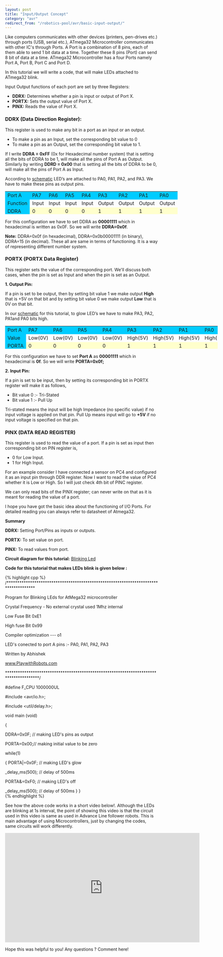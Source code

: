 ```yaml
---
layout: post
title: "Input/Output Concept"
category: "avr"
redirect_from: "/robotics-pool/avr/basic-input-output/"
---
```

Like computers communicates with other devices (printers, pen-drives etc.) through ports (USB, serial etc.), ATmega32 Microcontroller communicates with other IC's through Ports. A Port is a combination of 8 pins, each of them able to send 1 bit data at a time. Together these 8 pins (Port) can send 8 bit of data at a time. ATmega32 Microcontroller has a four Ports namely Port A, Port B, Port C and Port D.

In this tutorial we will write a code, that will make LEDs attached to ATmega32 blink. 

Input Output functions of each port are set by three Registers:

*   **DDRX:** Determines whether a pin is input or output of Port X.
*   **PORTX:** Sets the output value of Port X.
*   **PINX:** Reads the value of Port X.

### DDRX (Data Direction Register):  

This register is used to make any bit in a port as an input or an output.

* To make a pin as an Input, set the corresponding bit value to 0
* To make a pin as an Output, set the corresponding bit value to 1.

If I write **DDRA = 0xFF** (0x for Hexadecimal number system) that is setting all the bits of DDRA to be 1, will make all the pins of Port A as Output. Similarly by writing **DDRD = 0x00** that is setting all the bits of DDRA to be 0, will make all the pins of Port A as Input.

According to [schematic](/images/old/blinking_led.jpg "Circuit diagram") LED’s are attached to PA0, PA1, PA2, and PA3. We have to make these pins as output pins.

<table style="width: 700px; height: 75px;" border="0" cellpadding="10" align="center">
<tbody>
<tr style="background-color: #00ccff;">
<td style="background-color: #00ccff;">Port A</td>
<td>PA7</td>
<td>PA6</td>
<td>PA5</td>
<td>PA4</td>
<td>PA3</td>
<td>PA2</td>
<td>PA1</td>
<td>PA0</td>
</tr>
<tr>
<td style="background-color: #00ccff;">Function</td>
<td>Input</td>
<td><span>Input</span></td>
<td><span>Input</span></td>
<td><span>Input</span></td>
<td>Output</td>
<td><span>Output</span></td>
<td><span>Output</span></td>
<td><span>Output</span></td>
</tr>
<tr style="background-color: #ffffcc;">
<td style="background-color: #00ccff;">DDRA</td>
<td>0</td>
<td>0</td>
<td>0</td>
<td>0</td>
<td>1</td>
<td>1</td>
<td>1</td>
<td>1</td>
</tr>
</tbody>
</table>

For this configuration we have to set DDRA as **00001111** which in hexadecimal is written as 0x0F. So we will write **DDRA=0x0f**.

**Note:** DDRA=0x0f (in hexadecimal), DDRA=0x0b00001111 (in binary), DDRA=15 (in decimal). These all are same in terms of functioning. It is a way of representing different number system.

### PORTX (PORTX Data Register) 

This register sets the value of the corresponding port. We'll discuss both cases, when the pin is set as Input and when the pin is set as an Output.

**1. Output Pin:**

If a pin is set to be output, then by setting bit value 1 we make output **High** that is +5V on that bit and by setting bit value 0 we make output **Low** that is 0V on that bit.

In our [schematic](/images/old/blinking_led.jpg) for this tutorial, to glow LED’s we have to make PA3, PA2, PA1and PA0 bits high.

<table style="width: 700px; height: 75px;" border="0" cellpadding="10" align="center">
<tbody>
<tr style="background-color: #00ccff;">
<td style="background-color: #00ccff;">Port A</td>
<td>PA7</td>
<td>PA6</td>
<td>PA5</td>
<td>PA4</td>
<td>PA3</td>
<td>PA2</td>
<td>PA1</td>
<td>PA0</td>
</tr>
<tr>
<td style="background-color: #00ccff;">Value</td>
<td>Low(0V)</td>
<td><span>Low(0V)</span></td>
<td><span>Low(0V)</span></td>
<td><span>Low(0V)</span></td>
<td>High(5V)</td>
<td><span>High(5V)</span></td>
<td><span>High(5V)</span></td>
<td><span>High(5V)</span></td>
</tr>
<tr style="background-color: #ffffcc;">
<td style="background-color: #00ccff;">PORTA</td>
<td>0</td>
<td>0</td>
<td>0</td>
<td>0</td>
<td>1</td>
<td>1</td>
<td>1</td>
<td>1</td>
</tr>
</tbody>
</table>

For this configuration we have to set **Port A** as **00001111** which in hexadecimal is **0f**. So we will write **PORTA=0x0f;**

**2. Input Pin:**

If a pin is set to be input, then by setting its corresponding bit in PORTX register will make it as follows,

*   Bit value 0 :- Tri-Stated
*   Bit value 1 :- Pull Up

Tri-stated means the input will be high Impedance (no specific value) if no input voltage is applied on that pin. Pull Up means input will go to **+5V** if no input voltage is specified on that pin.

### PINX (DATA READ REGISTER)  

This register is used to read the value of a port. If a pin is set as input then corresponding bit on PIN register is,

* 0 for Low Input.
* 1 for High Input.

For an example consider I have connected a sensor on PC4 and configured it as an input pin through DDR register. Now I want to read the value of PC4 whether it is Low or High. So I will just check 4th bit of PINC register.

We can only read bits of the PINX register; can never write on that as it is meant for reading the value of a port.

I hope you have got the basic idea about the functioning of I/O Ports. For detailed reading you can always refer to datasheet of Atmega32.

**Summary**

**DDRX:** Setting Port/Pins as inputs or outputs.

**PORTX:** To set value on port.

**PINX:** To read values from port.

**Circuit diagram for this tutorial:** [Blinking Led](/images/old/blinking_led.jpg)

**Code for this tutorial that makes LEDs blink is given below :**  

{% highlight cpp %}
/*************************************************************************************

Program for Blinking LEds for AtMega32 microcontroller

Crystal Frequency - No external crystal used 1Mhz internal

Low Fuse Bit 0xE1

High fuse Bit 0x99

Compiler optimization --- o1

LED's conected to port A pins :- PA0, PA1, PA2, PA3

Written by Abhishek

www.PlaywithRobots.com

***************************************************************************************/

#define F_CPU 1000000UL

#include <avr/io.h>;

#include <util/delay.h>;

void main (void)

{

DDRA=0x0F; // making LED's pins as output

PORTA=0x00;// making initial value to be zero

while(1)

{ PORTA|=0x0F; // making LED's glow

_delay_ms(500); // delay of 500ms

PORTA&amp;=0xF0; // making LED's off

_delay_ms(500); // delay of 500ms
}
}  
{% endhighlight %}

See how the above code works in a short video below!. Although the LEDs are blinking at 1s interval, the point of showing this video is that the circuit used in this video is same as used in Advance Line follower robots. This is main advantage of using Microcontrollers, just by changing the codes, same circuits will work differently.

<iframe src="http://www.youtube.com/embed/TAeIcF75KWQ" frameborder="0" width="640" height="360"></iframe>

Hope this was helpful to you! Any questions ? Comment here!